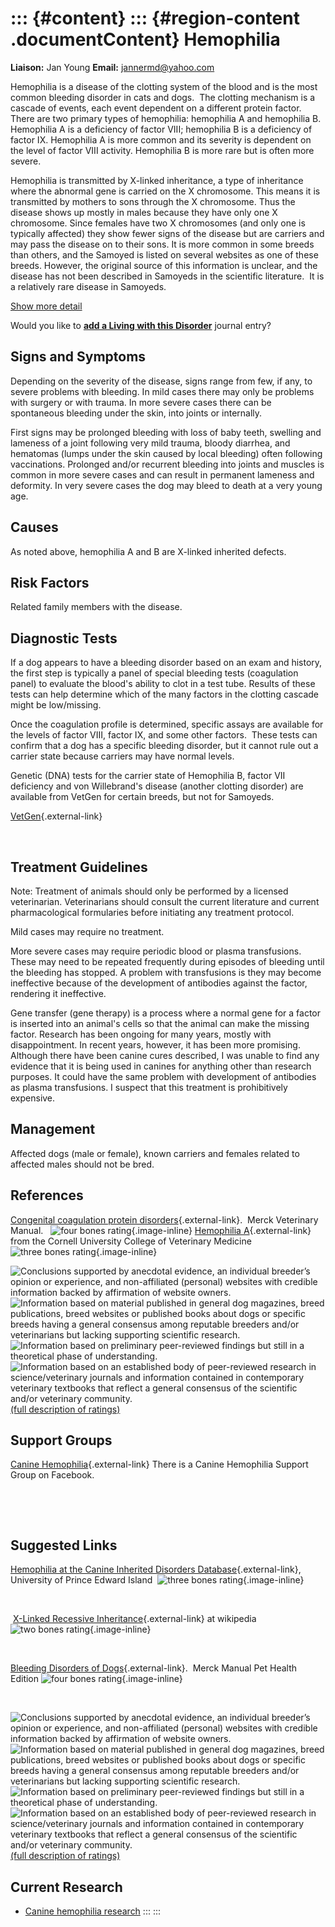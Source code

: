 ::: {#content}
::: {#region-content .documentContent}
Hemophilia
==========

**Liaison:** Jan Young **Email:** <jannermd@yahoo.com>

<div>

Hemophilia is a disease of the clotting system of the blood and is the
most common bleeding disorder in cats and dogs.  The clotting mechanism
is a cascade of events, each event dependent on a different protein
factor. There are two primary types of hemophilia: hemophilia A and
hemophilia B.  Hemophilia A is a deficiency of factor VIII; hemophilia B
is a deficiency of factor IX. Hemophilia A is more common and its
severity is dependent on the level of factor VIII activity. Hemophilia B
is more rare but is often more severe.

Hemophilia is transmitted by X-linked inheritance, a type of inheritance
where the abnormal gene is carried on the X chromosome. This means it is
transmitted by mothers to sons through the X chromosome. Thus the
disease shows up mostly in males because they have only one X
chromosome. Since females have two X chromosomes (and only one is
typically affected) they show fewer signs of the disease but are
carriers and may pass the disease on to their sons. It is more common in
some breeds than others, and the Samoyed is listed on several websites
as one of these breeds. However, the original source of this information
is unclear, and the disease has not been described in Samoyeds in the
scientific literature.  It is a relatively rare disease in Samoyeds.

</div>

<div>

[Show more detail](hemophilia5a76.html?showlong=1)

</div>

Would you like to **[add a Living with this
Disorder](hemophilia/addliving_form.html)** journal entry?

Signs and Symptoms
------------------

Depending on the severity of the disease, signs range from few, if any,
to severe problems with bleeding. In mild cases there may only be
problems with surgery or with trauma. In more severe cases there can be
spontaneous bleeding under the skin, into joints or internally.

First signs may be prolonged bleeding with loss of baby teeth, swelling
and lameness of a joint following very mild trauma, bloody diarrhea, and
hematomas (lumps under the skin caused by local bleeding) often
following vaccinations. Prolonged and/or recurrent bleeding into joints
and muscles is common in more severe cases and can result in permanent
lameness and deformity. In very severe cases the dog may bleed to death
at a very young age.

Causes
------

As noted above, hemophilia A and B are X-linked inherited defects. 

Risk Factors
------------

Related family members with the disease.

Diagnostic Tests
----------------

If a dog appears to have a bleeding disorder based on an exam and
history, the first step is typically a panel of special bleeding tests
(coagulation panel) to evaluate the blood\'s ability to clot in a test
tube. Results of these tests can help determine which of the many
factors in the clotting cascade might be low/missing.

Once the coagulation profile is determined, specific assays are
available for the levels of factor VIII, factor IX, and some other
factors.  These tests can confirm that a dog has a specific bleeding
disorder, but it cannot rule out a carrier state because carriers may
have normal levels.

Genetic (DNA) tests for the carrier state of Hemophilia B, factor VII
deficiency and von Willebrand\'s disease (another clotting disorder) are
available from VetGen for certain breeds, but not for Samoyeds.

[VetGen](http://www.vetgen.com/canine-services.html){.external-link}

 

Treatment Guidelines
--------------------

Note: Treatment of animals should only be performed by a licensed
veterinarian. Veterinarians should consult the current literature and
current pharmacological formularies before initiating any treatment
protocol.

Mild cases may require no treatment.

More severe cases may require periodic blood or plasma transfusions.
These may need to be repeated frequently during episodes of bleeding
until the bleeding has stopped. A problem with transfusions is they may
become ineffective because of the development of antibodies against the
factor, rendering it ineffective.

Gene transfer (gene therapy) is a process where a normal gene for a
factor is inserted into an animal\'s cells so that the animal can make
the missing factor. Research has been ongoing for many years, mostly
with disappointment. In recent years, however, it has been more
promising. Although there have been canine cures described, I was unable
to find any evidence that it is being used in canines for anything other
than research purposes. It could have the same problem with development
of antibodies as plasma transfusions. I suspect that this treatment is
prohibitively expensive.

Management
----------

Affected dogs (male or female), known carriers and females related to
affected males should not be bred.

References
----------

[Congenital coagulation protein
disorders](http://www.merckvetmanual.com/mvm/circulatory_system/hemostatic_disorders/coagulation_protein_disorders.html){.external-link}. 
Merck Veterinary Manual.   ![four bones
rating](images/disorder-images/4-bones.gif/image_preview.png){.image-inline}
[Hemophilia
A](http://ahdc.vet.cornell.edu/sects/coag/clinical/Hemopha.cfm){.external-link}
from the Cornell University College of Veterinary Medicine  ![three
bones
rating](images/disorder-images/3-bones.gif/image_preview.png){.image-inline}

<div>

![](hemophilia/bone.gif "Conclusions supported by anecdotal evidence, an individual breeder’s opinion or experience, and non-affiliated (personal) websites with credible information backed by affirmation of website owners.")
![](hemophilia/2-bones.gif "Information based on material published in general dog magazines, breed publications, breed websites or published books about dogs or specific breeds  having a general consensus among reputable breeders and/or veterinarians but lacking supporting scientific research.")
![](hemophilia/3-bones.gif "Information based on preliminary peer-reviewed findings but still in a theoretical phase of understanding.")
![](hemophilia/4-bones.gif "Information based on an established body of peer-reviewed research in science/veterinary journals and information contained in contemporary veterinary textbooks that reflect a general consensus of the scientific and/or veterinary community.")
[(full description of ratings)](ratings-what-do-they-mean.html)

</div>

Support Groups
--------------

[Canine
Hemophilia](http://www.facebook.com/pages/Canine-Hemophilia-Support-Group/133078033429365){.external-link}
There is a Canine Hemophilia Support Group on Facebook.

 

 

Suggested Links
---------------

[Hemophilia at the Canine Inherited Disorders
Database](http://cidd.discoveryspace.ca/disorder/hemophilia.html){.external-link},
University of Prince Edward Island  ![three bones
rating](images/disorder-images/3-bones.gif/image_preview.png){.image-inline}

 

 [X-Linked Recessive
Inheritance](http://en.wikipedia.org/wiki/X-linked_recessive_inheritance){.external-link}
at wikipedia  ![two bones
rating](images/disorder-images/2-bones.gif/image_preview.png){.image-inline}

 

[Bleeding Disorders of
Dogs](http://www.merckvetmanual.com/pethealth/dog_disorders_and_diseases/blood_disorders_of_dogs/bleeding_disorders_of_dogs.html?qt=hemophilia&alt=sh){.external-link}. 
Merck Manual Pet Health Edition ![four bones
rating](images/disorder-images/4-bones.gif/image_preview.png){.image-inline}

 

<div>

![](hemophilia/bone.gif "Conclusions supported by anecdotal evidence, an individual breeder’s opinion or experience, and non-affiliated (personal) websites with credible information backed by affirmation of website owners.")
![](hemophilia/2-bones.gif "Information based on material published in general dog magazines, breed publications, breed websites or published books about dogs or specific breeds  having a general consensus among reputable breeders and/or veterinarians but lacking supporting scientific research.")
![](hemophilia/3-bones.gif "Information based on preliminary peer-reviewed findings but still in a theoretical phase of understanding.")
![](hemophilia/4-bones.gif "Information based on an established body of peer-reviewed research in science/veterinary journals and information contained in contemporary veterinary textbooks that reflect a general consensus of the scientific and/or veterinary community.")
[(full description of ratings)](ratings-what-do-they-mean.html)

</div>

Current Research
----------------

-   [Canine hemophilia
    research](hemophilia/canine-hemophilia-research.html)
:::
:::
